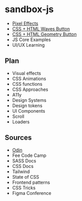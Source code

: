 # sandbox-js

- [Pixel Effects](https://www.youtube.com/watch?v=UoTxOVEecbI)
- [CSS + HTML Waves Button](https://www.youtube.com/watch?v=w00Z5y8jEjk&list=PLM6XATa8CAG6IJvQBkrTTNZmpIcyS2Avk)
- [CSS + HTML Geometry Button](https://www.youtube.com/watch?v=0IygEAp01J4&list=PLM6XATa8CAG6IJvQBkrTTNZmpIcyS2Avk&index=5)
- JS Core Examples
- UI/UX Learning

## Plan

- Visual effects
- CSS Animations
- CSS functions
- CSS Approaches
- A11y
- Design Systems
- Design tokens
- UI Components
- Scroll
- Loaders

## Sources

- [Odin](https://www.theodinproject.com/paths/full-stack-javascript/courses/advanced-html-and-css)
- Fee Code Camp
- SASS Docs
- CSS Docs
- Tailwind
- State of CSS
- Frontend patterns
- CSS Tricks
- Figma Conference

